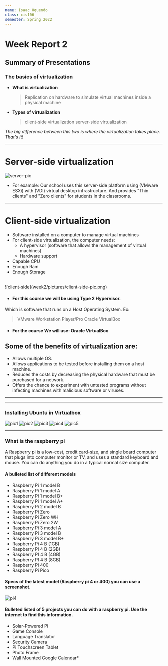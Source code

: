 ```yaml
---
name: Isaac Oquendo
class: cis106
semester: Spring 2022
---
```


# Week Report 2
## Summary of Presentations

### The basics of virtualization

* **What is virtualization**
  > Replication on hardware to simulate virtual machines inside a physical machine
* **Types of virtualization**
  >client-side virtualization
  >server-side virtualization
  
 _The big difference between this two is where the virtualization takes place. That's it!_

---
# Server-side virtualization
![server-pic](week2/pictures/server-side-pic.png)

 * For example:  Our school uses this server-side platform using (VMware ESXi) with (VDI) virtual desktop infrastructure. And provides "Thin clients" and "Zero clients" for students in the classrooms.

 ---
 

# Client-side virtualization

* Software installed on a computer to manage virtual machines
* For client-side virtualization, the computer needs: 
  * A hypervisor (software that allows the management of virtual machines)
  * Hardware support
* Capable CPU
* Enough Ram
* Enough Storage
<br>
![client-side](week2/pictures/client-side-pic.png)

* #### For this course we will be using Type 2 Hypervisor. 
Which is software that runs on a Host Operating System. Ex:
>VMware Workstation Player/Pro
>Oracle VirtualBox
* #### For the course We will use: Oracle VirtualBox
## Some of the benefits of virtualization are:

* Allows multiple OS.
* Allows applications to be tested before installing them on a host machine.
* Reduces the costs by decreasing the physical hardware that must be purchased for a network.
* Offers the chance to experiment with untested programs without infecting machines with malicious software or viruses.

---
---

### Installing Ubuntu in Virtualbox

![pic1](week2/pictures/virtualBox-settings-1.png)
![pic2](week2/pictures/virtualBox-settings-2.png)
![pic3](week2/pictures/virtualBox-settings-3.png)
![pic4](week2/pictures/virtualBox-settings-4.png)
![pic5](week2/pictures/virtualBox-settings-5.png)

---
### What is the raspberry pi

A Raspberry pi is a low-cost, credit card-size, and single board computer that plugs into computer monitor or TV, and uses a standard keyboard and mouse. You can do anything you do in a typical normal size computer.


#### A bulleted list of different models

* Raspberry Pi 1 model B
* Raspberry Pi 1 model A
* Raspberry Pi 1 model B+
* Raspberry Pi 1 model A+
* Raspberry Pi 2 model B
* Raspberry Pi Zero
* Raspberry Pi Zero WH
* Raspberry Pi Zero 2W
* Raspberry Pi 3 model A
* Raspberry Pi 3 model B
* Raspberry Pi 3 model B+
* Raspberry Pi 4 B (1GB)
* Raspberry Pi 4 B (2GB)
* Raspberry PI 4 B (4GB)
* Raspberry PI 4 B (8GB)
* Raspberry Pi 400
* Raspberry Pi Pico

#### Specs of the latest model (Raspberry pi 4 or 400) you can use a screenshot.

![pi4](week2/pictures/Pi4.png)

#### Bulleted listed of 5 projects you can do with a raspberry pi. Use the internet to find this information.

* Solar-Powered Pi
* Game Console
* Language Translator
* Security Camera
* Pi Touchscreen Tablet
* Photo Frame
* Wall Mounted Google Calendar*